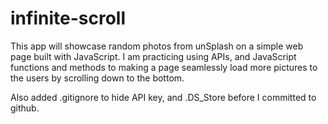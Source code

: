# infinite-scroll
This app will showcase random photos from unSplash on a simple web page built with JavaScript. I am practicing using APIs, and JavaScript functions and methods to making a page seamlessly load more pictures to the users by scrolling down to the bottom.

Also added .gitignore to hide API key, and .DS_Store before I committed to github.
